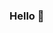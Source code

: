 ### Hello 👋

<!--

 -  😄 Mi nombre es Jimena Fernández, vivo en Las Flores, Pcia. de Buenos Aires, Argentina. 
 -  🔭 Soy estudiante de la Tecnicatura en Desarrollo de Software (2do. año). 
 -  💻 Actualmente me encuentro trabajando en la Secretaría de Educación Municipal, en el Programa Punto Digital, en el cual ocupo el cargo de Coordinadora y capacitadora.
 -  🍀 Creo que soy una afortunada por poder estudiar y trabajar en el ambiente que más cómoda me siento. En el mundo de la tecnología, aprendiendo (y aprehendiendo, con H) , por una parte; y por otra, trabajando por acortar la brecha digital para que la conectividad y los recursos tecnológicos lleguen a todos.
 -  🤟 Así como el chocolate, la música, Cortázar, y mi hijo; creo que el Desarrollo de Software es un camino de ida… 
 -  💕¡A por todo!
________________________________

 -  😄 My name is Jimena Fernández, I live in Las Flores, Province of Buenos Aires, Argentina. 
 -  🔭 I am a student of the Software Development Technician (2nd year).
 -  💻 I am currently working in the Municipal Education Secretariat, in the Punto Digital Program, in which I hold the position of Coordinator and trainer.
 -  🍀 I think I am lucky to be able to study and work in the environment that I feel most comfortable with. In the world of technology, learning (and apprehending, with H), on the one hand; and on the other, working to bridge the digital divide so that connectivity and technological resources reach everyone.
 -  🤟 Just like chocolate, music, Cortázar, and my son; I believe that Software Development is a one-way street… 
 -  💕 Go for it all!
-->
